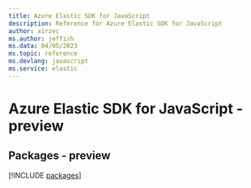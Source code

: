 ```yaml
---
title: Azure Elastic SDK for JavaScript
description: Reference for Azure Elastic SDK for JavaScript
author: xirzec
ms.author: jeffish
ms.data: 04/05/2023
ms.topic: reference
ms.devlang: javascript
ms.service: elastic
---
```

# Azure Elastic SDK for JavaScript - preview
## Packages - preview
[!INCLUDE [packages](elastic-index.md)]
